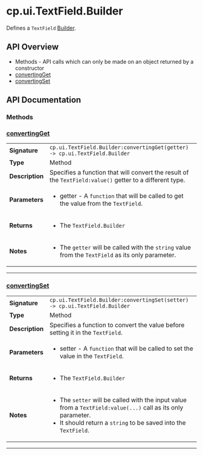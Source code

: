 # cp.ui.TextField.Builder

Defines a `TextField` [Builder](cp.ui.Builder.md).

## API Overview
* Methods - API calls which can only be made on an object returned by a constructor
 * [convertingGet](#convertingGet)
 * [convertingSet](#convertingSet)

## API Documentation

### Methods


### [convertingGet](#convertingGet)

|                                             |                                                                                     |
| --------------------------------------------|-------------------------------------------------------------------------------------|
| **Signature**                               | `cp.ui.TextField.Builder:convertingGet(getter) -> cp.ui.TextField.Builder`                                                                    |
| **Type**                                    | Method                                                                     |
| **Description**                             | Specifies a function that will convert the result of the `TextField:value()` getter to a different type.                                                                     |
| **Parameters**                              | <ul><li>getter - A `function` that will be called to get the value from the `TextField`.</li></ul> |
| **Returns**                                 | <ul><li>The `TextField.Builder`</li></ul>          |
| **Notes**                                   | <ul><li>The `getter` will be called with the `string` value from the `TextField` as its only parameter.</li></ul>                |

---

### [convertingSet](#convertingSet)

|                                             |                                                                                     |
| --------------------------------------------|-------------------------------------------------------------------------------------|
| **Signature**                               | `cp.ui.TextField.Builder:convertingSet(setter) -> cp.ui.TextField.Builder`                                                                    |
| **Type**                                    | Method                                                                     |
| **Description**                             | Specifies a function to convert the value before setting it in the `TextField`.                                                                     |
| **Parameters**                              | <ul><li>setter - A `function` that will be called to set the value in the `TextField`.</li></ul> |
| **Returns**                                 | <ul><li>The `TextField.Builder`</li></ul>          |
| **Notes**                                   | <ul><li>The `setter` will be called with the input value from a `TextField:value(...)` call as its only parameter.</li><li>   It should return a `string` to be saved into the `TextField`.</li></ul>                |

---
